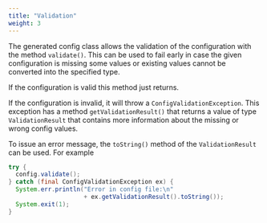 ```yaml
---
title: "Validation"
weight: 3
---
```


The generated config class allows the validation of the configuration with
the method `validate()`. This can be used to fail early in case the given
configuration is missing some values or existing values cannot be converted
into the specified type.

If the configuration is valid this method just returns.

If the configuration is invalid, it will throw a
`ConfigValidationException`. This exception has a method
`getValidationResult()` that returns a value of type `ValidationResult`
that contains more information about the missing or wrong config values.

To issue an error message, the `toString()` method of the
`ValidationResult` can be used. For example

```java
try {
  config.validate();
} catch (final ConfigValidationException ex) {
  System.err.println("Error in config file:\n" 
                     + ex.getValidationResult().toString());
  System.exit(1);
}
```
